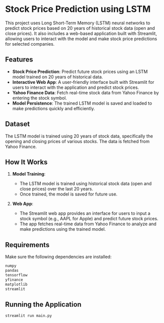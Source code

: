 # Stock Price Prediction using LSTM

This project uses Long Short-Term Memory (LSTM) neural networks to predict stock prices based on 20 years of historical stock data (open and close prices). It also includes a web-based application built with Streamlit, allowing users to interact with the model and make stock price predictions for selected companies.

## Features

- **Stock Price Prediction**: Predict future stock prices using an LSTM model trained on 20 years of historical data.
- **Interactive Web App**: A user-friendly interface built with Streamlit for users to interact with the application and predict stock prices.
- **Yahoo Finance Data**: Fetch real-time stock data from Yahoo Finance by entering the stock symbol.
- **Model Persistence**: The trained LSTM model is saved and loaded to make predictions quickly and efficiently.

## Dataset

The LSTM model is trained using 20 years of stock data, specifically the opening and closing prices of various stocks. The data is fetched from Yahoo Finance.

## How It Works

1. **Model Training**:
   - The LSTM model is trained using historical stock data (open and close prices) over the last 20 years.
   - Once trained, the model is saved for future use.
   
2. **Web App**:
   - The Streamlit web app provides an interface for users to input a stock symbol (e.g., AAPL for Apple) and predict future stock prices.
   - The app fetches real-time data from Yahoo Finance to analyze and make predictions using the trained model.

## Requirements

Make sure the following dependencies are installed:

```bash
numpy
pandas
tensorflow
yfinance
matplotlib
streamlit
```

## Running the Application
```
streamlit run main.py
```

